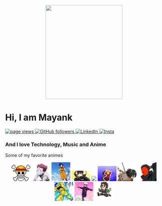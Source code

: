 <p align="center">
<img src="assets/gifs/luffy.gif" width="70%" height="300px">
</p>

# Hi, I am Mayank

<p align="left">
  <a href="https://github.com/meliodas137">
    <img src="https://komarev.com/ghpvc/?username=meliodas137" alt="page views">
  </a>
  <a href="https://github.com/meliodas137?tab=followers">
    <img alt="GitHub followers" src="https://img.shields.io/github/followers/meliodas137?color=green&logo=github">
  </a>
  <a href="https://www.linkedin.com/in/mayankgt1043/">
    <img alt="LinkedIn" src="https://img.shields.io/badge/LinkedIn-0077B5?logo=linkedin">
  </a>
  <a href="https://www.instagram.com/meliodas_137/">
    <img alt="Insta" src="https://img.shields.io/badge/Instagram-E4405F?logo=instagram&logoColor=white">
  </a>
<!--   <a href="https://github.com/abhisheknaiidu/awesome-github-profile-readme">
    <img alt="Awesome" src="https://awesome.re/mentioned-badge.svg">
  </a> -->
</p>

### And I love Technology, Music and Anime

Some of my favorite animes
<p align="center">
  <img src="assets/emojis/onepiece.GIF" width="60px">
  <img src="assets/emojis/hisoka.PNG" width="60px">
  <img src="assets/emojis/goku.GIF" width="60px">
  <img src="assets/emojis/code_geass.GIF" width="60px">
  <img src="assets/emojis/hellsing.gif" width="60px">
  <img src="assets/emojis/fmabrotherhood.gif" width="60px">
  <img src="assets/emojis/mikasa.GIF" width="60px">
  <img src="assets/emojis/tobi.PNG" width="60px">
  <img src="assets/emojis/jojo.PNG" width="60px">
  <img src="assets/emojis/gojo.gif" width="60px">
  <img src="assets/emojis/tanjiro.GIF" width="60px">
</p>

<!--
**meliodas137/meliodas137** is a ✨ _special_ ✨ repository because its `README.md` (this file) appears on your GitHub profile.

Here are some ideas to get you started:

- 🔭 I’m currently working on ...
- 🌱 I’m currently learning ...
- 👯 I’m looking to collaborate on ...
- 🤔 I’m looking for help with ...
- 💬 Ask me about ...
- 📫 How to reach me: ...
- 😄 Pronouns: ...
- ⚡ Fun fact: ...
-->
